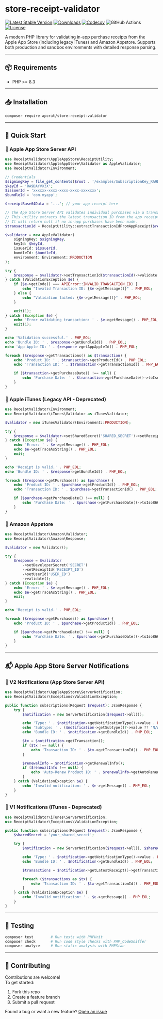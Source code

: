 # store-receipt-validator

[![Latest Stable Version](https://img.shields.io/packagist/v/aporat/store-receipt-validator.svg?style=flat-square&logo=composer)](https://packagist.org/packages/aporat/store-receipt-validator)  [![Downloads](https://img.shields.io/packagist/dt/aporat/store-receipt-validator.svg?style=flat-square&logo=composer)](https://packagist.org/packages/aporat/store-receipt-validator)  [![Codecov](https://img.shields.io/codecov/c/github/aporat/store-receipt-validator?style=flat-square)](https://codecov.io/github/aporat/store-receipt-validator)  ![GitHub Actions](https://img.shields.io/github/actions/workflow/status/aporat/store-receipt-validator/ci.yml?style=flat-square)  [![License](https://img.shields.io/packagist/l/aporat/store-receipt-validator.svg?style=flat-square)](LICENSE)

A modern PHP library for validating in-app purchase receipts from the Apple App Store (including legacy iTunes) and Amazon Appstore. Supports both production and sandbox environments with detailed response parsing.

---

## 📦 Requirements

- PHP >= 8.3

---

## 📥 Installation

```bash
composer require aporat/store-receipt-validator
```

---

## 🚀 Quick Start

### 📲 Apple App Store Server API

```php
use ReceiptValidator\AppleAppStore\ReceiptUtility;
use ReceiptValidator\AppleAppStore\Validator as AppleValidator;
use ReceiptValidator\Environment;

// Credentials
$signingKey = file_get_contents($root . '/examples/SubscriptionKey_RA9DAYVX3X.p8');
$keyId = 'RA9DAYVX3X';
$issuerId = 'xxxxxx-xxxx-xxxx-xxxx-xxxxxxx';
$bundleId = 'com.myapp';

$receiptBase64Data = '...'; // your app receipt here

// The App Store Server API validates individual purchases via a transaction ID.
// This utility extracts the latest transaction ID from the app receipt to be used for validation.
// It will return null if no in-app purchases have been made.
$transactionId = ReceiptUtility::extractTransactionIdFromAppReceipt($receiptBase64Data);

$validator = new AppleValidator(
    signingKey: $signingKey,
    keyId: $keyId,
    issuerId: $issuerId,
    bundleId: $bundleId,
    environment: Environment::PRODUCTION
);

try {
    $response = $validator->setTransactionId($transactionId)->validate();
} catch (ValidationException $e) {
    if ($e->getCode() === APIError::INVALID_TRANSACTION_ID) {
        echo "Invalid Transaction ID: {$e->getMessage()}" . PHP_EOL;
    } else {
        echo "Validation failed: {$e->getMessage()}" . PHP_EOL;
    }

    exit(1);
} catch (Exception $e) {
    echo 'Error validating transaction: ' . $e->getMessage() . PHP_EOL;
    exit(1);
}

echo 'Validation successful.' . PHP_EOL;
echo 'Bundle ID: ' . $response->getBundleId() . PHP_EOL;
echo 'App Apple ID: ' . $response->getAppAppleId() . PHP_EOL;

foreach ($response->getTransactions() as $transaction) {
    echo 'Product ID: ' . $transaction->getProductId() . PHP_EOL;
    echo 'Transaction ID: ' . $transaction->getTransactionId() . PHP_EOL;

    if ($transaction->getPurchaseDate() !== null) {
        echo 'Purchase Date: ' . $transaction->getPurchaseDate()->toIso8601String() . PHP_EOL;
    }
}
```

### 🍏 Apple iTunes (Legacy API - Deprecated)

```php
use ReceiptValidator\Environment;
use ReceiptValidator\iTunes\Validator as iTunesValidator;

$validator = new iTunesValidator(Environment::PRODUCTION);

try {
    $response = $validator->setSharedSecret('SHARED_SECRET')->setReceiptData('BASE64_RECEIPT')->validate();
} catch (Exception $e) {
    echo 'Error: ' . $e->getMessage() . PHP_EOL;
    echo $e->getTraceAsString() . PHP_EOL;
    exit;
}

echo 'Receipt is valid.' . PHP_EOL;
echo 'Bundle ID: ' . $response->getBundleId() . PHP_EOL;

foreach ($response->getPurchases() as $purchase) {
    echo 'Product ID: ' . $purchase->getProductId() . PHP_EOL;
    echo 'Transaction ID: ' . $purchase->getTransactionId() . PHP_EOL;

    if ($purchase->getPurchaseDate() !== null) {
        echo 'Purchase Date: ' . $purchase->getPurchaseDate()->toIso8601String() . PHP_EOL;
    }
}
```

### 🛒 Amazon Appstore

```php
use ReceiptValidator\Amazon\Validator;
use ReceiptValidator\Amazon\Response;

$validator = new Validator();

try {
    $response = $validator
        ->setDeveloperSecret('SECRET')
        ->setReceiptId('RECEIPT_ID')
        ->setUserId('USER_ID')
        ->validate();
} catch (Exception $e) {
    echo 'Error: ' . $e->getMessage() . PHP_EOL;
    echo $e->getTraceAsString() . PHP_EOL;
    exit;
}

echo 'Receipt is valid.' . PHP_EOL;

foreach ($response->getPurchases() as $purchase) {
    echo 'Product ID: ' . $purchase->getProductId() . PHP_EOL;

    if ($purchase->getPurchaseDate() !== null) {
        echo 'Purchase Date: ' . $purchase->getPurchaseDate()->toIso8601String() . PHP_EOL;
    }
}
```

---

## 📬 Apple App Store Server Notifications

### 🔔 V2 Notifications (App Store Server API)

```php
use ReceiptValidator\AppleAppStore\ServerNotification;
use ReceiptValidator\Exceptions\ValidationException;

public function subscriptions(Request $request): JsonResponse {
    try {
        $notification = new ServerNotification($request->all());

        echo 'Type: ' . $notification->getNotificationType()->value . PHP_EOL;
        echo 'Subtype: ' . ($notification->getSubtype()?->value ?? 'N/A') . PHP_EOL;
        echo 'Bundle ID: ' . $notification->getBundleId() . PHP_EOL;

        $tx = $notification->getTransaction();
        if ($tx !== null) {
            echo 'Transaction ID: ' . $tx->getTransactionId() . PHP_EOL;
        }

        $renewalInfo = $notification->getRenewalInfo();
        if ($renewalInfo !== null) {
            echo 'Auto-Renew Product ID: ' . $renewalInfo->getAutoRenewProductId() . PHP_EOL;
        }
    } catch (ValidationException $e) {
        echo 'Invalid notification: ' . $e->getMessage() . PHP_EOL;
    }
}
```

### 🔔 V1 Notifications (iTunes - Deprecated)

```php
use ReceiptValidator\iTunes\ServerNotification;
use ReceiptValidator\Exceptions\ValidationException;

public function subscriptions(Request $request): JsonResponse {
    $sharedSecret = 'your_shared_secret';

    try {
        $notification = new ServerNotification($request->all(), $sharedSecret);

        echo 'Type: ' . $notification->getNotificationType()->value . PHP_EOL;
        echo 'Bundle ID: ' . $notification->getBundleId() . PHP_EOL;

        $transactions = $notification->getLatestReceipt()->getTransactions();

        foreach ($transactions as $tx) {
            echo 'Transaction ID: ' . $tx->getTransactionId() . PHP_EOL;
        }
    } catch (ValidationException $e) {
        echo 'Invalid notification: ' . $e->getMessage() . PHP_EOL;
    }
}
```

---

## 🧪 Testing

```bash
composer test        # Run tests with PHPUnit
composer check       # Run code style checks with PHP_CodeSniffer
composer analyze     # Run static analysis with PHPStan
```

---

## 🙌 Contributing

Contributions are welcome!  
To get started:
1. Fork this repo  
2. Create a feature branch  
3. Submit a pull request

Found a bug or want a new feature? [Open an issue](https://github.com/aporat/store-receipt-validator/issues)
